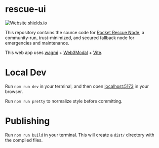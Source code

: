 # rescue-ui

[![Website shields.io](https://img.shields.io/website-up-down-green-red/https/rescuenode.com.svg)](https://rescuenode.com/)

This repository contains the source code for [Rocket Rescue Node](https://rescuenode.com),
a community-run, trust-minimized, and secured fallback node for emergencies and maintenance.

This web app uses [wagmi](https://wagmi.sh) + [Web3Modal](https://web3modal.com/) + [Vite](https://vitejs.dev/).

# Local Dev

Run `npm run dev` in your terminal, and then open [localhost:5173](http://localhost:5173) in your browser.

Run `npm run pretty` to normalize style before committing.

# Publishing

Run `npm run build` in your terminal. This will create a `dist/` directory with the compiled files.
